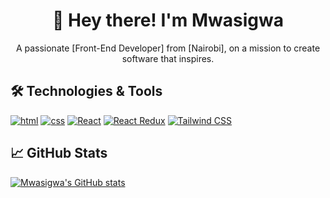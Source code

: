 
<h1 align="center">🚀 Hey there! I'm Mwasigwa </h1>

<p align="center">
  A passionate [Front-End Developer] from [Nairobi], on a mission to create software that inspires.
</p>


## 🛠️ Technologies & Tools

[![html](https://img.shields.io/badge/-html-333333?style=flat&logo=tech1&logoColor=white)](https://tech1-website.com)
[![css](https://img.shields.io/badge/-css-333333?style=flat&logo=tech2&logoColor=white)](https://tech2-website.com)
[![React](https://img.shields.io/badge/-react-333333?style=flat&logo=tech2&logoColor=white)](https://tech2-website.com)
[![React Redux](https://img.shields.io/badge/-react_redux-333333?style=flat&logo=tech2&logoColor=white)](https://tech2-website.com)
[![Tailwind CSS](https://img.shields.io/badge/-tailwind_css-333333?style=flat&logo=tech2&logoColor=white)](https://tech2-website.com)

## 📈 GitHub Stats

[![Mwasigwa's GitHub stats](https://github-readme-stats.vercel.app/api?username=Mwasigwa2)](https://github.com/Mwasigwa2/github-readme-stats)



